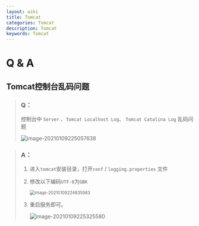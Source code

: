 ```yaml
---
layout: wiki
title: Tomcat
categories: Tomcat
description: Tomcat
keywords: Tomcat
---
```


# Q & A

## Tomcat控制台乱码问题

> ### Q：
>
> 控制台中 `Server` 、`Tomcat Localhost Log`、 `Tomcat Catalina Log` 乱码问题
>
> ![image-20210109225057638](https://i.loli.net/2021/01/11/JG4BSQXijWrZg5d.png)

> ### A：
>
> 1. 进入`tomcat`安装目录，打开`conf` / `logging.properties` 文件
>
> 2. 修改以下编码`UTF-8`为`GBK`
>
>    <img src="https://i.loli.net/2021/01/09/GJ9ZlUxR4fy5Es3.png" alt="image-20210109224635983" style="zoom: 80%;" />
>
> 3. 重启服务即可。
>
>    ![image-20210109225325580](https://i.loli.net/2021/01/11/lYHmaJtoEWiBbPg.png)


